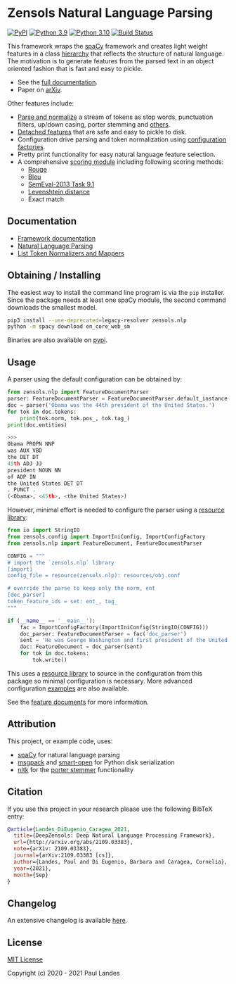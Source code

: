 # Zensols Natural Language Parsing

[![PyPI][pypi-badge]][pypi-link]
[![Python 3.9][python39-badge]][python39-link]
[![Python 3.10][python310-badge]][python310-link]
[![Build Status][build-badge]][build-link]

This framework wraps the [spaCy] framework and creates light weight features in
a class [hierarchy] that reflects the structure of natural language.  The
motivation is to generate features from the parsed text in an object oriented
fashion that is fast and easy to pickle.

* See the [full documentation].
* Paper on [arXiv](http://arxiv.org/abs/2109.03383).

Other features include:
* [Parse and normalize] a stream of tokens as stop words, punctuation
  filters, up/down casing, porter stemming and [others].
* [Detached features] that are safe and easy to pickle to disk.
* Configuration drive parsing and token normalization using [configuration
  factories].
* Pretty print functionality for easy natural language feature selection.
* A comprehensive [scoring module] including following scoring methods:
  * [Rouge]
  * [Bleu]
  * [SemEval-2013 Task 9.1]
  * [Levenshtein distance]
  * Exact match

## Documentation

* [Framework documentation]
* [Natural Language Parsing]
* [List Token Normalizers and Mappers]


## Obtaining / Installing

The easiest way to install the command line program is via the `pip`
installer.  Since the package needs at least one spaCy module, the second
command downloads the smallest model.
```bash
pip3 install --use-deprecated=legacy-resolver zensols.nlp
python -m spacy download en_core_web_sm
```

Binaries are also available on [pypi].


## Usage

A parser using the default configuration can be obtained by:
```python
from zensols.nlp import FeatureDocumentParser
parser: FeatureDocumentParser = FeatureDocumentParser.default_instance()
doc = parser('Obama was the 44th president of the United States.')
for tok in doc.tokens:
    print(tok.norm, tok.pos_, tok.tag_)
print(doc.entities)

>>>
Obama PROPN NNP
was AUX VBD
the DET DT
45th ADJ JJ
president NOUN NN
of ADP IN
the United States DET DT
. PUNCT .
(<Obama>, <45th>, <the United States>)
```

However, minimal effort is needed to configure the parser using a [resource library]:
```python
from io import StringIO
from zensols.config import ImportIniConfig, ImportConfigFactory
from zensols.nlp import FeatureDocument, FeatureDocumentParser

CONFIG = """
# import the `zensols.nlp` library
[import]
config_file = resource(zensols.nlp): resources/obj.conf

# override the parse to keep only the norm, ent
[doc_parser]
token_feature_ids = set: ent_, tag_
"""

if (__name__ == '__main__'):
    fac = ImportConfigFactory(ImportIniConfig(StringIO(CONFIG)))
    doc_parser: FeatureDocumentParser = fac('doc_parser')
    sent = 'He was George Washington and first president of the United States.'
    doc: FeatureDocument = doc_parser(sent)
    for tok in doc.tokens:
        tok.write()
```

This uses a [resource library] to source in the configuration from this package
so minimal configuration is necessary.  More advanced configuration [examples]
are also available.

See the [feature documents] for more information.


## Attribution

This project, or example code, uses:
* [spaCy] for natural language parsing
* [msgpack] and [smart-open] for Python disk serialization
* [nltk] for the [porter stemmer] functionality


## Citation

If you use this project in your research please use the following BibTeX entry:

```bibtex
@article{Landes_DiEugenio_Caragea_2021,
  title={DeepZensols: Deep Natural Language Processing Framework},
  url={http://arxiv.org/abs/2109.03383},
  note={arXiv: 2109.03383},
  journal={arXiv:2109.03383 [cs]},
  author={Landes, Paul and Di Eugenio, Barbara and Caragea, Cornelia},
  year={2021},
  month={Sep}
}
```


## Changelog

An extensive changelog is available [here](CHANGELOG.md).


## License

[MIT License](LICENSE.md)

Copyright (c) 2020 - 2021 Paul Landes


<!-- links -->
[pypi]: https://pypi.org/project/zensols.nlp/
[pypi-link]: https://pypi.python.org/pypi/zensols.nlp
[pypi-badge]: https://img.shields.io/pypi/v/zensols.nlp.svg
[python39-badge]: https://img.shields.io/badge/python-3.9-blue.svg
[python39-link]: https://www.python.org/downloads/release/python-390
[python310-badge]: https://img.shields.io/badge/python-3.10-blue.svg
[python310-link]: https://www.python.org/downloads/release/python-310
[build-badge]: https://github.com/plandes/nlparse/workflows/CI/badge.svg
[build-link]: https://github.com/plandes/nlparse/actions

[examples]: https://github.com/plandes/nlparse/tree/master/example/config

[hierarchy]: https://plandes.github.io/nlparse/api/zensols.nlp.html#zensols.nlp.container.FeatureDocument
[Parse and normalize]: https://plandes.github.io/nlparse/doc/parse.html
[others]: https://plandes.github.io/nlparse/doc/normalizers.html
[Detached features]: https://plandes.github.io/nlparse/doc/parse.html#detached-features
[full documentation]: https://plandes.github.io/nlparse/
[Framework documentation]: https://plandes.github.io/nlparse/
[Natural Language Parsing]: https://plandes.github.io/nlparse/doc/parse.html
[List Token Normalizers and Mappers]: https://plandes.github.io/nlparse/doc/normalizers.html
[resource library]: https://plandes.github.io/util/doc/config.html#resource-libraries

[spaCy]: https://spacy.io
[nltk]: https://www.nltk.org
[smart-open]: https://pypi.org/project/smart-open/
[msgpack]: https://msgpack.org
[porter stemmer]: https://tartarus.org/martin/PorterStemmer/

[configuration factories]: https://plandes.github.io/util/doc/config.html#configuration-factory
[feature documents]: https://plandes.github.io/nlparse/doc/feature-doc.html
[scoring module]: https://plandes.github.io/nlparse/api/zensols.nlp.html#zensols-nlp-score
[Rouge]: https://aclanthology.org/W04-1013
[Bleu]: https://aclanthology.org/P02-1040
[SemEval-2013 Task 9.1]: https://web.archive.org/web/20150131105418/https://www.cs.york.ac.uk/semeval-2013/task9/data/uploads/semeval_2013-task-9_1-evaluation-metrics.pdf
[Levenshtein distance]: https://en.wikipedia.org/wiki/Levenshtein_distance
